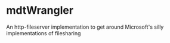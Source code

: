 # mdtWrangler
An http-fileserver implementation to get around Microsoft's silly implementations of filesharing
